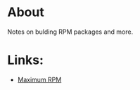 # About

Notes on bulding RPM packages and more.

# Links:

* [Maximum RPM](http://www.rpm.org/max-rpm/index.html)
